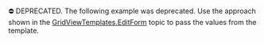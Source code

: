 ⛔ DEPRECATED. The following example was deprecated. Use the approach shown in the <a href="https://docs.devexpress.com/AspNet/DevExpress.Web.GridViewTemplates.EditForm">GridViewTemplates.EditForm</a> topic to pass the values from the template.